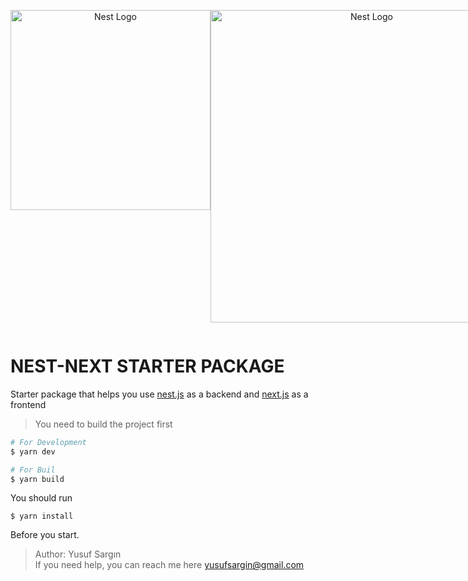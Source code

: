 <div style="display: flex;" >
<p align="center">
  <a href="http://nestjs.com/" target="blank"><img src="https://nestjs.com/img/logo_text.svg" width="320" alt="Nest Logo" /></a>
</p>
<p align="center">
  <a href="http://nestjs.com/" target="blank"><img src="https://camo.githubusercontent.com/0bbf728fe4c8b213f3723eaac321fbb30e68be19/68747470733a2f2f6173736574732e76657263656c2e636f6d2f696d6167652f75706c6f61642f76313533383336313039312f7265706f7369746f726965732f6e6578742d6a732f6e6578742d6a732e706e67" width="500" alt="Nest Logo" /></a>
</p>
</div>


# NEST-NEXT STARTER PACKAGE

Starter package that helps you use [nest.js](https://github.com/nestjs/nest) as a backend  and [next.js](https://github.com/zeit/next.js/) as a frontend

> You need to build the project first

```bash
# For Development
$ yarn dev

# For Buil
$ yarn build
```

You should run 
```
$ yarn install
```
Before you start.

> Author: Yusuf Sargın \
> If you need help, you can reach me here yusufsargin@gmail.com
